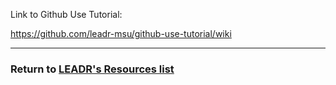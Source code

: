 Link to Github Use Tutorial:

https://github.com/leadr-msu/github-use-tutorial/wiki



-----
### Return to [LEADR's Resources list](http://leadr-msu.github.io/resources/)
